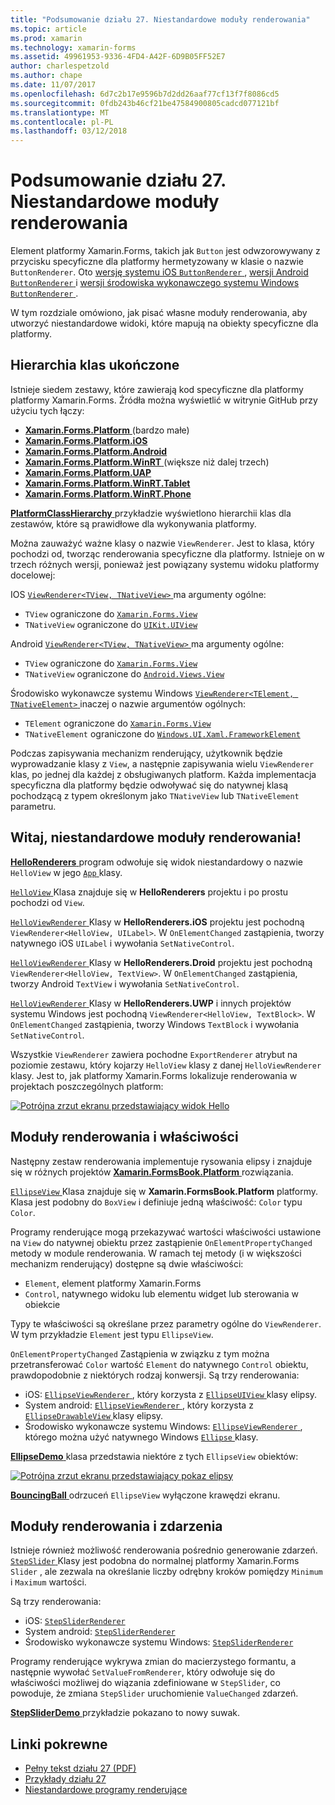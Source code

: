 ```yaml
---
title: "Podsumowanie działu 27. Niestandardowe moduły renderowania"
ms.topic: article
ms.prod: xamarin
ms.technology: xamarin-forms
ms.assetid: 49961953-9336-4FD4-A42F-6D9B05FF52E7
author: charlespetzold
ms.author: chape
ms.date: 11/07/2017
ms.openlocfilehash: 6d7c2b17e9596b7d2dd26aaf77cf13f7f8086cd5
ms.sourcegitcommit: 0fdb243b46cf21be47584900805cadcd077121bf
ms.translationtype: MT
ms.contentlocale: pl-PL
ms.lasthandoff: 03/12/2018
---
```

# <a name="summary-of-chapter-27-custom-renderers"></a>Podsumowanie działu 27. Niestandardowe moduły renderowania

Element platformy Xamarin.Forms, takich jak `Button` jest odwzorowywany z przycisku specyficzne dla platformy hermetyzowany w klasie o nazwie `ButtonRenderer`.  Oto [wersję systemu iOS `ButtonRenderer` ](https://github.com/xamarin/Xamarin.Forms/blob/master/Xamarin.Forms.Platform.iOS/Renderers/ButtonRenderer.cs), [wersji Android `ButtonRenderer` ](https://github.com/xamarin/Xamarin.Forms/blob/master/Xamarin.Forms.Platform.Android/Renderers/ButtonRenderer.cs)i [wersji środowiska wykonawczego systemu Windows `ButtonRenderer` ](https://github.com/xamarin/Xamarin.Forms/blob/master/Xamarin.Forms.Platform.WinRT/ButtonRenderer.cs).

W tym rozdziale omówiono, jak pisać własne moduły renderowania, aby utworzyć niestandardowe widoki, które mapują na obiekty specyficzne dla platformy.

## <a name="the-complete-class-hierarchy"></a>Hierarchia klas ukończone

Istnieje siedem zestawy, które zawierają kod specyficzne dla platformy platformy Xamarin.Forms.
Źródła można wyświetlić w witrynie GitHub przy użyciu tych łączy:

- [**Xamarin.Forms.Platform** ](https://github.com/xamarin/Xamarin.Forms/tree/master/Xamarin.Forms.Platform) (bardzo małe)
- [**Xamarin.Forms.Platform.iOS**](https://github.com/xamarin/Xamarin.Forms/tree/master/Xamarin.Forms.Platform.iOS)
- [**Xamarin.Forms.Platform.Android**](https://github.com/xamarin/Xamarin.Forms/tree/master/Xamarin.Forms.Platform.Android)
- [**Xamarin.Forms.Platform.WinRT** ](https://github.com/xamarin/Xamarin.Forms/tree/master/Xamarin.Forms.Platform.WinRT) (większe niż dalej trzech)
- [**Xamarin.Forms.Platform.UAP**](https://github.com/xamarin/Xamarin.Forms/tree/master/Xamarin.Forms.Platform.UAP)
- [**Xamarin.Forms.Platform.WinRT.Tablet**](https://github.com/xamarin/Xamarin.Forms/tree/master/Xamarin.Forms.Platform.WinRT.Tablet)
- [**Xamarin.Forms.Platform.WinRT.Phone**](https://github.com/xamarin/Xamarin.Forms/tree/master/Xamarin.Forms.Platform.WinRT.Phone)

[ **PlatformClassHierarchy** ](https://github.com/xamarin/xamarin-forms-book-samples/tree/master/Chapter27/PlatformClassHierarchy) przykładzie wyświetlono hierarchii klas dla zestawów, które są prawidłowe dla wykonywania platformy.

Można zauważyć ważne klasy o nazwie `ViewRenderer`. Jest to klasa, który pochodzi od, tworząc renderowania specyficzne dla platformy. Istnieje on w trzech różnych wersji, ponieważ jest powiązany systemu widoku platformy docelowej:

IOS [ `ViewRenderer<TView, TNativeView>` ](https://github.com/xamarin/Xamarin.Forms/blob/master/Xamarin.Forms.Platform.iOS/ViewRenderer.cs#L26) ma argumenty ogólne:

- `TView` ograniczone do [`Xamarin.Forms.View`](https://developer.xamarin.com/api/type/Xamarin.Forms.View/)
- `TNativeView` ograniczone do [`UIKit.UIView`](https://developer.xamarin.com/api/type/UIKit.UIView/)

Android [ `ViewRenderer<TView, TNativeView>` ](https://github.com/xamarin/Xamarin.Forms/blob/master/Xamarin.Forms.Platform.Android/ViewRenderer.cs#L14) ma argumenty ogólne:

- `TView` ograniczone do [`Xamarin.Forms.View`](https://developer.xamarin.com/api/type/Xamarin.Forms.View/)
- `TNativeView` ograniczone do [`Android.Views.View`](https://developer.xamarin.com/api/type/Android.Views.View/)

Środowisko wykonawcze systemu Windows [ `ViewRenderer<TElement, TNativeElement>` ](https://github.com/xamarin/Xamarin.Forms/blob/master/Xamarin.Forms.Platform.WinRT/ViewRenderer.cs#L12) inaczej o nazwie argumentów ogólnych:

- `TElement` ograniczone do [`Xamarin.Forms.View`](https://developer.xamarin.com/api/type/Xamarin.Forms.View/)
- `TNativeElement` ograniczone do [`Windows.UI.Xaml.FrameworkElement`](https://msdn.microsoft.com/library/windows/apps/windows.ui.xaml.frameworkelement.aspx)

Podczas zapisywania mechanizm renderujący, użytkownik będzie wyprowadzanie klasy z `View`, a następnie zapisywania wielu `ViewRenderer` klas, po jednej dla każdej z obsługiwanych platform. Każda implementacja specyficzna dla platformy będzie odwoływać się do natywnej klasą pochodzącą z typem określonym jako `TNativeView` lub `TNativeElement` parametru.

## <a name="hello-custom-renderers"></a>Witaj, niestandardowe moduły renderowania!

[ **HelloRenderers** ](https://github.com/xamarin/xamarin-forms-book-samples/tree/master/Chapter27/HelloRenderers) program odwołuje się widok niestandardowy o nazwie `HelloView` w jego [ `App` ](https://github.com/xamarin/xamarin-forms-book-samples/blob/master/Chapter27/HelloRenderers/HelloRenderers/HelloRenderers/App.cs) klasy.

[ `HelloView` ](https://github.com/xamarin/xamarin-forms-book-samples/blob/master/Chapter27/HelloRenderers/HelloRenderers/HelloRenderers/HelloView.cs) Klasa znajduje się w **HelloRenderers** projektu i po prostu pochodzi od `View`.

[ `HelloViewRenderer` ](https://github.com/xamarin/xamarin-forms-book-samples/blob/master/Chapter27/HelloRenderers/HelloRenderers/HelloRenderers.iOS/HelloViewRenderer.cs) Klasy w **HelloRenderers.iOS** projektu jest pochodną `ViewRenderer<HelloView, UILabel>`. W `OnElementChanged` zastąpienia, tworzy natywnego iOS `UILabel` i wywołania `SetNativeControl`.

[ `HelloViewRenderer` ](https://github.com/xamarin/xamarin-forms-book-samples/blob/master/Chapter27/HelloRenderers/HelloRenderers/HelloRenderers.Droid/HelloViewRenderer.cs) Klasy w **HelloRenderers.Droid** projektu jest pochodną `ViewRenderer<HelloView, TextView>`. W `OnElementChanged` zastąpienia, tworzy Android `TextView` i wywołania `SetNativeControl`.

[ `HelloViewRenderer` ](https://github.com/xamarin/xamarin-forms-book-samples/blob/master/Chapter27/HelloRenderers/HelloRenderers/HelloRenderers.UWP/HelloViewRenderer.cs) Klasy w **HelloRenderers.UWP** i innych projektów systemu Windows jest pochodną `ViewRenderer<HelloView, TextBlock>`. W `OnElementChanged` zastąpienia, tworzy Windows `TextBlock` i wywołania `SetNativeControl`.

Wszystkie `ViewRenderer` zawiera pochodne `ExportRenderer` atrybut na poziomie zestawu, który kojarzy `HelloView` klasy z danej `HelloViewRenderer` klasy. Jest to, jak platformy Xamarin.Forms lokalizuje renderowania w projektach poszczególnych platform:

[![Potrójna zrzut ekranu przedstawiający widok Hello](images/ch27fg02-small.png "niestandardowe moduły renderowania")](images/ch27fg02-large.png#lightbox "niestandardowe moduły renderowania")

## <a name="renderers-and-properties"></a>Moduły renderowania i właściwości

Następny zestaw renderowania implementuje rysowania elipsy i znajduje się w różnych projektów [ **Xamarin.FormsBook.Platform** ](https://github.com/xamarin/xamarin-forms-book-samples/tree/master/Libraries/Xamarin.FormsBook.Platform) rozwiązania.

[ `EllipseView` ](https://github.com/xamarin/xamarin-forms-book-samples/blob/master/Libraries/Xamarin.FormsBook.Platform/Xamarin.FormsBook.Platform/EllipseView.cs) Klasa znajduje się w **Xamarin.FormsBook.Platform** platformy. Klasa jest podobny do `BoxView` i definiuje jedną właściwość: `Color` typu `Color`.

Programy renderujące mogą przekazywać wartości właściwości ustawione na `View` do natywnej obiektu przez zastąpienie `OnElementPropertyChanged` metody w module renderowania. W ramach tej metody (i w większości mechanizm renderujący) dostępne są dwie właściwości:

- `Element`, element platformy Xamarin.Forms
- `Control`, natywnego widoku lub elementu widget lub sterowania w obiekcie

Typy te właściwości są określane przez parametry ogólne do `ViewRenderer`. W tym przykładzie `Element` jest typu `EllipseView`.

`OnElementPropertyChanged` Zastąpienia w związku z tym można przetransferować `Color` wartość `Element` do natywnego `Control` obiektu, prawdopodobnie z niektórych rodzaj konwersji. Są trzy renderowania:

- iOS: [ `EllipseViewRenderer` ](https://github.com/xamarin/xamarin-forms-book-samples/blob/master/Libraries/Xamarin.FormsBook.Platform/Xamarin.FormsBook.Platform.iOS/EllipseViewRenderer.cs), który korzysta z [ `EllipseUIView` ](https://github.com/xamarin/xamarin-forms-book-samples/blob/master/Libraries/Xamarin.FormsBook.Platform/Xamarin.FormsBook.Platform.iOS/EllipseUIView.cs) klasy elipsy.
- System android: [ `EllipseViewRenderer` ](https://github.com/xamarin/xamarin-forms-book-samples/blob/master/Libraries/Xamarin.FormsBook.Platform/Xamarin.FormsBook.Platform.Android/EllipseViewRenderer.cs), który korzysta z [ `EllipseDrawableView` ](https://github.com/xamarin/xamarin-forms-book-samples/blob/master/Libraries/Xamarin.FormsBook.Platform/Xamarin.FormsBook.Platform.Android/EllipseDrawableView.cs) klasy elipsy.
- Środowisko wykonawcze systemu Windows: [ `EllipseViewRenderer` ](https://github.com/xamarin/xamarin-forms-book-samples/blob/master/Libraries/Xamarin.FormsBook.Platform/Xamarin.FormsBook.Platform.WinRT/EllipseViewRenderer.cs), którego można użyć natywnego Windows [ `Ellipse` ](https://msdn.microsoft.com/library/windows/apps/windows.ui.xaml.shapes.ellipse.aspx) klasy.

[ **EllipseDemo** ](https://github.com/xamarin/xamarin-forms-book-samples/tree/master/Chapter27/EllipseDemo) klasa przedstawia niektóre z tych `EllipseView` obiektów:

[![Potrójna zrzut ekranu przedstawiający pokaz elipsy](images/ch27fg03-small.png "renderowania niestandardowe EllipseView")](images/ch27fg03-large.png#lightbox "EllipseView renderowania niestandardowe")

[ **BouncingBall** ](https://github.com/xamarin/xamarin-forms-book-samples/tree/master/Chapter27/BouncingBall) odrzuceń `EllipseView` wyłączone krawędzi ekranu.

## <a name="renderers-and-events"></a>Moduły renderowania i zdarzenia

Istnieje również możliwość renderowania pośrednio generowanie zdarzeń. [ `StepSlider` ](https://github.com/xamarin/xamarin-forms-book-samples/blob/master/Libraries/Xamarin.FormsBook.Platform/Xamarin.FormsBook.Platform/StepSlider.cs) Klasy jest podobna do normalnej platformy Xamarin.Forms `Slider` , ale zezwala na określanie liczby odrębny kroków pomiędzy `Minimum` i `Maximum` wartości.

Są trzy renderowania:

- iOS: [`StepSliderRenderer`](https://github.com/xamarin/xamarin-forms-book-samples/blob/master/Libraries/Xamarin.FormsBook.Platform/Xamarin.FormsBook.Platform.iOS/StepSliderRenderer.cs)
- System android: [`StepSliderRenderer`](https://github.com/xamarin/xamarin-forms-book-samples/blob/master/Libraries/Xamarin.FormsBook.Platform/Xamarin.FormsBook.Platform.Android/StepSliderRenderer.cs)
- Środowisko wykonawcze systemu Windows: [`StepSliderRenderer`](https://github.com/xamarin/xamarin-forms-book-samples/blob/master/Libraries/Xamarin.FormsBook.Platform/Xamarin.FormsBook.Platform.WinRT/StepSliderRenderer.cs)

Programy renderujące wykrywa zmian do macierzystego formantu, a następnie wywołać `SetValueFromRenderer`, który odwołuje się do właściwości możliwej do wiązania zdefiniowane w `StepSlider`, co powoduje, że zmiana `StepSlider` uruchomienie `ValueChanged` zdarzeń.

[ **StepSliderDemo** ](https://github.com/xamarin/xamarin-forms-book-samples/tree/master/Chapter27/StepSliderDemo) przykładzie pokazano to nowy suwak.



## <a name="related-links"></a>Linki pokrewne

- [Pełny tekst działu 27 (PDF)](https://download.xamarin.com/developer/xamarin-forms-book/XamarinFormsBook-Ch27-Apr2016.pdf)
- [Przykłady działu 27](https://github.com/xamarin/xamarin-forms-book-samples/tree/master/Chapter27)
- [Niestandardowe programy renderujące](~/xamarin-forms/app-fundamentals/custom-renderer/index.md)
